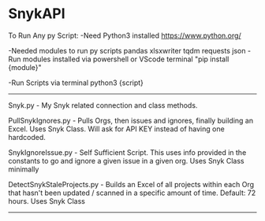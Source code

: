 # SnykAPI


To Run Any py Script:
-Need Python3 installed
    https://www.python.org/

-Needed modules to run py scripts
    pandas
    xlsxwriter
    tqdm
    requests
    json
    -Run modules installed via powershell or VScode terminal 
        "pip install {module}"

-Run Scripts via terminal
    python3 {script}

*******************************************
Snyk.py - My Snyk related connection and class methods.

PullSnykIgnores.py - Pulls Orgs, then issues and ignores, finally building an Excel. Uses Snyk Class.  Will ask for API KEY instead of having one hardcoded.

SnykIgnoreIssue.py - Self Sufficient Script.  This uses info provided in the constants to go and ignore a given issue in a given org.  Uses Snyk Class minimally

DetectSnykStaleProjects.py - Builds an Excel of all projects within each Org that hasn't been updated / scanned in a specific amount of time. Default: 72 hours.  Uses Snyk Class 

*******************************************

